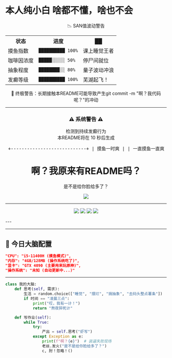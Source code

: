 <h1>本人纯小白 啥都不懂，啥也不会</h1>

<div align="center">
📉 SAN值波动警告
<table> <tr> <th>状态</th> <th>进度</th> <th>██</th> </tr> <tr> <td>摸鱼指数</td> <td><code>██████████ 100%</code></td> <td>课上睡觉王者</td> </tr> <tr> <td>咖啡因浓度</td> <td><code>█████░░░░░ 50%</code></td> <td>停尸间就位</td> </tr> <tr> <td>抽象程度</td> <td><code>████████░░ 80%</code></td> <td>量子波动冲浪</td> </tr> <tr> <td>发癫等级</td> <td><code>██████████ 100%</code></td> <td>芜湖起飞！</td> </tr> </table>
🌈 终极警告：长期接触本README可能导致产生git commit -m "啊？我代码呢？"的冲动

---
<div align="center"> <!-- 自毁倒计时 --> <h3>⚠️ 系统警告 ⚠️</h3> <p>检测到持续发癫行为<br>本README将在 <span id="destroy-timer">10</span> 秒后生成</p> <pre> +----------------------------+ | 摸鱼一时爽 | | 一直摸鱼一直爽 | | 老师来啦！快切屏！ | +----------------------------+ </pre></div>

<div align="center"> <h1>啊？我原来有README吗？</h1> <p>是不是给你脸给多了？</p> <img src="https://img.shields.io/badge/状态-删库跑路中-red" /> </div>


---
  
  <!-- 精神状态监控 -->
  <p>
    <img src="https://img.shields.io/badge/摸鱼指数-99%25-blue" />
    <img src="https://img.shields.io/badge/咖啡因含量-危-red" />
    <img src="https://img.shields.io/badge/发癫等级-SSS%2B-purple" />
    <img src="https://img.shields.io/badge/键盘磨损度-战损版-yellow" />
  </p>
</div>
---

---

## 🧠 今日大脑配置
```json
"CPU": "i5-11400H (摸鱼模式)",
"内存": "4GB/128MB (操作系统吃了)",
"显卡": "GTX 4090 (主要用来玩原神)",
"操作系统": "未知 (自动更新中...)"
```
---
```python
class 我的大脑:
    def 思考(self, 需求):
        生活 = random.choice(["睡觉", "摆烂", "搞抽象", "去码头整点薯条"])
        if 时间 == "凌晨三点":
            print("哎，我有一计！")
            return "熬夜猝死计"

    def 写作业(self):
        while True:
            try:
                产出 = self.思考("虾写")
            except Exception as e:
                print(f"啊？{e}")  # 装逼失败现场
                老丝.发火("是不是给你脸给多了？")
                c, 肘！忽略！()
```

